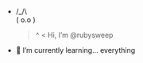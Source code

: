 -  /\_/\  
  ( o.o ) 
   > ^ < Hi, I’m @rubysweep
- 🌱 I’m currently learning... everything
<!---
rubysweep/rubysweep is a ✨ special ✨ repository because its `README.md` (this file) appears on your GitHub profile.
You can click the Preview link to take a look at your changes.
--->

